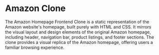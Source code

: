 # Amazon Clone
The Amazon Homepage Frontend Clone is a static representation of the Amazon website's homepage, built purely with HTML and CSS. It mirrors the visual layout and design elements of the original Amazon homepage, including header, navigation bar, product listings, and footer sections. The clone provides a visual replica of the Amazon homepage, offering users a familiar browsing experience.
